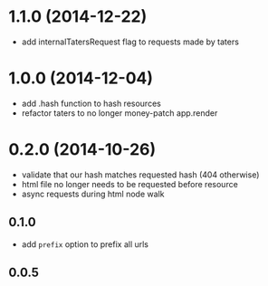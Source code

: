 # 1.1.0 (2014-12-22)

* add internalTatersRequest flag to requests made by taters

# 1.0.0 (2014-12-04)

* add .hash function to hash resources
* refactor taters to no longer money-patch app.render

# 0.2.0 (2014-10-26)

* validate that our hash matches requested hash (404 otherwise)
* html file no longer needs to be requested before resource
* async requests during html node walk

## 0.1.0

* add `prefix` option to prefix all urls

## 0.0.5
